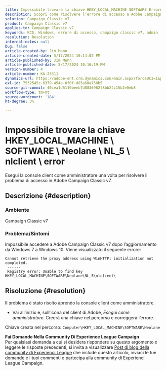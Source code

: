 ```yaml
---
title: Impossibile trovare la chiave HKEY_LOCAL_MACHINE SOFTWARE Errore Neolane NL_5 nlclient
description: Scopri come risolvere l’errore di accesso a Adobe Campaign Classic v7 dopo l’aggiornamento da Windows 7 a Windows 10.
solution: Campaign Classic v7
product: Campaign Classic v7
applies-to: Campaign Classic v7
keywords: KCS, Windows, errore di accesso, campaign classic v7, admin
resolution: Resolution
internal-notes: null
bug: false
article-created-by: Jim Menn
article-created-date: 5/17/2024 10:14:02 PM
article-published-by: Jim Menn
article-published-date: 5/17/2024 10:16:19 PM
version-number: 4
article-number: KA-23311
dynamics-url: https://adobe-ent.crm.dynamics.com/main.aspx?forceUCI=1&pagetype=entityrecord&etn=knowledgearticle&id=518acdbe-9a14-ef11-9f8a-6045bd006268
exl-id: 7532545c-6379-454e-8f0f-d85a60a768b5
source-git-commit: 40cea1d5119beeb7d8836982f8bb24c15b2e0eb8
workflow-type: tm+mt
source-wordcount: '184'
ht-degree: 3%

---
```


# Impossibile trovare la chiave HKEY_LOCAL_MACHINE \ SOFTWARE \ Neolane \ NL_5 \ nlclient \ error


Esegui la console client come amministratore una volta per risolvere il problema di accesso in Adobe Campaign Classic v7.

## Descrizione {#description}


### Ambiente

Campaign Classic v7



### Problema/Sintomi

Impossibile accedere a Adobe Campaign Classic v7 dopo l’aggiornamento da Windows 7 a Windows 10. Viene visualizzato il seguente errore:


```
Cannot retrieve the proxy address using WinHTTP: initialization not completed.
 ------
 Registry error: Unable to find key HKEY_LOCAL_MACHINE\SOFTWARE\Neolane\NL_5\nlclient\
```



## Risoluzione {#resolution}


Il problema è stato risolto aprendo la console client come amministratore.

- Vai all’inizio e, sull’icona del client di Adobe, *Esegui come amministratore*. Creerà una chiave nel percorso e correggerà l’errore.


Chiave creata nel percorso: `Computer\HKEY_LOCAL_MACHINE\SOFTWARE\Neolane`


<b>Fai Domande Nella Community Di Experience League Campaign</b><br>Per qualsiasi domanda a cui si desidera rispondere su questo argomento o leggere le risposte precedenti, si invita a visualizzare [Post di blog della community di Experienci League](https://experienceleaguecommunities.adobe.com/t5/adobe-campaign-classic-blogs/introducing-top-kcs-articles-curated-for-your-troubleshooting/bc-p/672426#M132 "Segui collegamento") che include questo articolo, inviaci le tue domande e i tuoi commenti e partecipa alla community di Experienci League Campaign.
